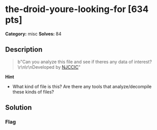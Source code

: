 # the-droid-youre-looking-for [634 pts]

**Category:** misc
**Solves:** 84

## Description
>b"Can you analyze this file and see if theres any data of interest?\r\n\r\nDeveloped by [NJCCIC](https://www.cyber.nj.gov/)"

**Hint**
* What kind of file is this? Are there any tools that analyze/decompile these kinds of files?

## Solution

### Flag

